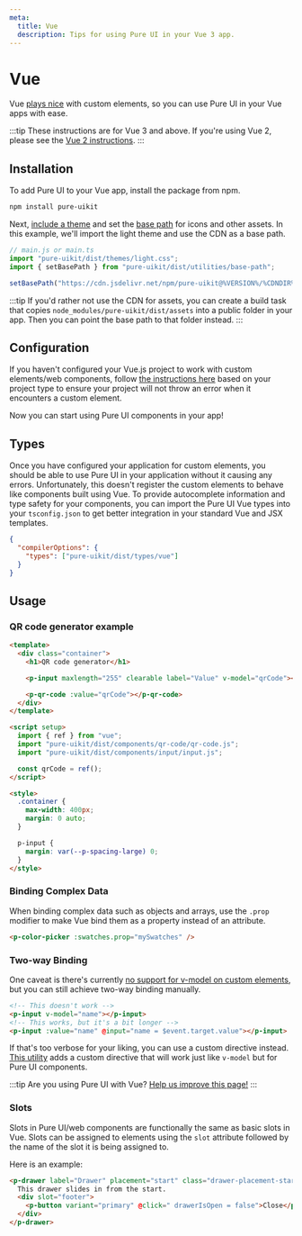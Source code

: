 ```yaml
---
meta:
  title: Vue
  description: Tips for using Pure UI in your Vue 3 app.
---
```


# Vue

Vue [plays nice](https://custom-elements-everywhere.com/#vue) with custom elements, so you can use Pure UI in your Vue apps with ease.

:::tip
These instructions are for Vue 3 and above. If you're using Vue 2, please see the [Vue 2 instructions](/frameworks/vue-2).
:::

## Installation

To add Pure UI to your Vue app, install the package from npm.

```bash
npm install pure-uikit
```

Next, [include a theme](/getting-started/themes) and set the [base path](/getting-started/installation#setting-the-base-path) for icons and other assets. In this example, we'll import the light theme and use the CDN as a base path.

```jsx
// main.js or main.ts
import "pure-uikit/dist/themes/light.css";
import { setBasePath } from "pure-uikit/dist/utilities/base-path";

setBasePath("https://cdn.jsdelivr.net/npm/pure-uikit@%VERSION%/%CDNDIR%/");
```

:::tip
If you'd rather not use the CDN for assets, you can create a build task that copies `node_modules/pure-uikit/dist/assets` into a public folder in your app. Then you can point the base path to that folder instead.
:::

## Configuration

If you haven't configured your Vue.js project to work with custom elements/web components, follow [the instructions here](https://vuejs.org/guide/extras/web-components.html#using-custom-elements-in-vue) based on your project type to ensure your project will not throw an error when it encounters a custom element.

Now you can start using Pure UI components in your app!

## Types

Once you have configured your application for custom elements, you should be able to use Pure UI in your application without it causing any errors. Unfortunately, this doesn't register the custom elements to behave like components built using Vue. To provide autocomplete information and type safety for your components, you can import the Pure UI Vue types into your `tsconfig.json` to get better integration in your standard Vue and JSX templates.

```json
{
  "compilerOptions": {
    "types": ["pure-uikit/dist/types/vue"]
  }
}
```

## Usage

### QR code generator example

```html
<template>
  <div class="container">
    <h1>QR code generator</h1>

    <p-input maxlength="255" clearable label="Value" v-model="qrCode"></p-input>

    <p-qr-code :value="qrCode"></p-qr-code>
  </div>
</template>

<script setup>
  import { ref } from "vue";
  import "pure-uikit/dist/components/qr-code/qr-code.js";
  import "pure-uikit/dist/components/input/input.js";

  const qrCode = ref();
</script>

<style>
  .container {
    max-width: 400px;
    margin: 0 auto;
  }

  p-input {
    margin: var(--p-spacing-large) 0;
  }
</style>
```

### Binding Complex Data

When binding complex data such as objects and arrays, use the `.prop` modifier to make Vue bind them as a property instead of an attribute.

```html
<p-color-picker :swatches.prop="mySwatches" />
```

### Two-way Binding

One caveat is there's currently [no support for v-model on custom elements](https://github.com/vuejs/vue/issues/7830), but you can still achieve two-way binding manually.

```html
<!-- This doesn't work -->
<p-input v-model="name"></p-input>
<!-- This works, but it's a bit longer -->
<p-input :value="name" @input="name = $event.target.value"></p-input>
```

If that's too verbose for your liking, you can use a custom directive instead. [This utility](https://www.npmjs.com/package/@shoelace-style/vue-p-model) adds a custom directive that will work just like `v-model` but for Pure UI components.

:::tip
Are you using Pure UI with Vue? [Help us improve this page!](https://github.com/ssjblue197/pure-ui/blob/next/docs/frameworks/vue.md)
:::

### Slots

Slots in Pure UI/web components are functionally the same as basic slots in Vue. Slots can be assigned to elements using the `slot` attribute followed by the name of the slot it is being assigned to.

Here is an example:

```html
<p-drawer label="Drawer" placement="start" class="drawer-placement-start" :open="drawerIsOpen">
  This drawer slides in from the start.
  <div slot="footer">
    <p-button variant="primary" @click=" drawerIsOpen = false">Close</p-button>
  </div>
</p-drawer>
```
